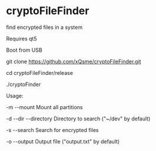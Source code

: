 # cryptoFileFinder
find encrypted files in a system

Requires qt5

Boot from USB

git clone https://github.com/xQsme/cryptoFileFinder.git

cd cryptoFileFinder/release

./cryptoFinder

Usage:

-m	--mount			Mount all partitions

-d	--dir	--directory	Directory to search ("~/dev" by default)

-s	--search		Search for encrypted files

-o	--output		Output file ("output.txt" by default)
